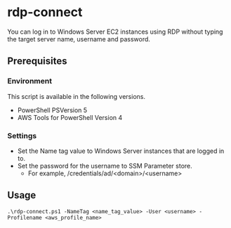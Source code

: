 # rdp-connect
You can log in to Windows Server EC2 instances using RDP without typing the target server name, username and password.

## Prerequisites

### Environment
This script is available in the following versions.  
  
* PowerShell PSVersion 5
* AWS Tools for PowerShell Version 4

### Settings

* Set the Name tag value to Windows Server instances that are logged in to.
* Set the password for the username to SSM Parameter store.
    * For example, /credentials/ad/\<domain\>/\<username\>

## Usage

```
.\rdp-connect.ps1 -NameTag <name_tag_value> -User <username> -Profilename <aws_profile_name>
```